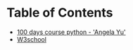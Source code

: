 # Table of Contents

* [100 days course python - 'Angela Yu'](100days/100days.md)
* [W3school](w3school/README.md)
